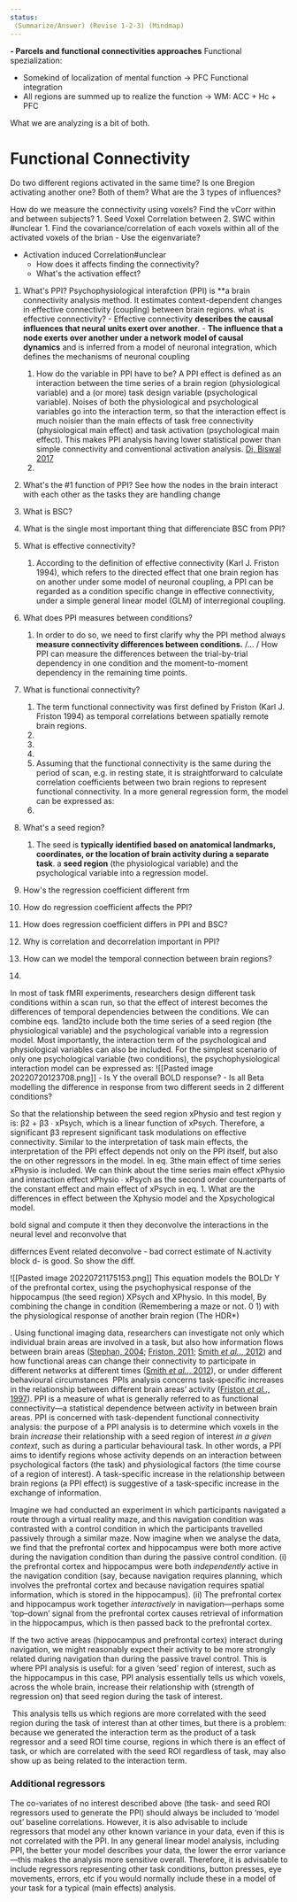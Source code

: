 ```yaml
---
status: 
 (Summarize/Answer) (Revise 1-2-3) (Mindmap)
---
```

**- Parcels and functional connectivities approaches**
Functional spezialization: 
- Somekind of localization of mental function -> PFC
Functional integration
- All regions are summed up to realize the function -> WM: ACC + Hc + PFC

What we are analyzing is a bit of both. 

# Functional Connectivity
Do two different regions activated in the same time? Is one Bregion activating another one? Both of them? 
What are the 3 types of influences?


How do we measure the connectivity using voxels?
	Find the vCorr within and between subjects?
	1. Seed Voxel Correlation between
	2. SWC within #unclear
		1. Find the covariance/correlation of each voxels within all of the activated voxels of the brian
	- Use the eigenvariate?
- Activation induced Correlation#unclear
	- How does it affects finding the connectivity?
	- What's the activation effect?


1. What's PPI?
	Psychophysiological interafction (PPI) is **a brain connectivity analysis method. It estimates context-dependent changes in effective connectivity (coupling) between brain regions.
	what is effective connectivity?
		- Effective connectivity **describes the causal influences that neural units exert over another**.
		- **The influence that a node exerts over another under a network model of causal dynamics** and is inferred from a model of neuronal integration, which defines the mechanisms of neuronal coupling
	1. How do the variable in PPI have to be? 
		A PPI effect is defined as an interaction between the time series of a brain region (physiological variable) and a (or more) task design variable (psychological variable). Noises of both the physiological and psychological variables go into the interaction term, so that the interaction effect is much noisier than the main effects of task free connectivity (physiological main effect) and task activation (psychological main effect). This makes PPI analysis having lower statistical power than simple connectivity and conventional activation analysis. [Di, Biswal  2017](https://www.frontiersin.org/articles/10.3389/fnins.2017.00573/full)
	2. 
3. What's the #1 function of PPI?
	See how the nodes in the brain interact with each other as the tasks they are handling change
4. What is BSC?
5. What is the single most important thing that differenciate BSC from PPI?
6. What is effective connectivity?
	1. According to the definition of effective connectivity (Karl J. Friston 1994), which refers to the directed effect that one brain region has on another under some model of neuronal coupling, a PPI can be regarded as a condition specific change in effective connectivity, under a simple general linear model (GLM) of interregional coupling.
7. What does PPI measures between conditions?
	1. In order to do so, we need to first clarify why the PPI method always **measure connectivity differences between conditions.**  /... / How PPI can measure the differences between the trial-by-trial dependency in one condition and the moment-to-moment dependency in the remaining time points. 
8. What is functional connectivity?
	1. The term functional connectivity was first defined by Friston (Karl J. Friston 1994) as temporal correlations between spatially remote brain regions.
	2. 
	3. 
	4. 
	5. Assuming that the functional connectivity is the same during the period of scan, e.g. in resting state, it is straightforward to calculate correlation coefficients between two brain regions to represent functional connectivity. In a more general regression form, the model can be expressed as:  
	6. 
9. What's a seed region?
	1. The seed is **typically identified based on anatomical landmarks, coordinates, or the location of brain activity during a separate task**.
	a **seed region** (the physiological variable) and the psychological variable into a regression model. 

10. How's the regression coefficient different frm
11. How do regression coefficient affects the PPI?
12. How does regression coefficient differs in PPI and BSC?
13. Why is correlation and decorrelation important in PPI?
14. How can we model the temporal connection between brain regions?
15.

In most of task fMRI experiments, researchers design different task conditions within a scan run, so that the effect of interest becomes the differences of temporal dependencies between the conditions. We can combine eqs. 1and2to include both the time series of a seed region (the physiological variable) and the psychological variable into a regression model. Most importantly, the interaction term of the psychological and physiological variables can also be included. For the simplest scenario of only one psychological variable (two conditions), the psychophysiological interaction model can be expressed as:
![[Pasted image 20220720123708.png]]
	- Is Y the overall BOLD response?
	- Is  all Beta modelling the difference in response from two different seeds in 2 different conditions?
	
So that the relationship between the seed region xPhysio and test region y is: β2 + β3 ∙ xPsych, which is a linear function of xPsych. Therefore, a significant β3 represent significant task modulations on effective connectivity. Similar to the interpretation of task main effects, the interpretation of the PPI effect depends not only on the PPI itself, but also the on other regressors in the model. In eq. 3the main effect of time series xPhysio is included. We can think about the time series main effect xPhysio and interaction effect xPhysio ∙ xPsych as the second order counterparts of the constant effect and main effect of xPsych in eq. 1.
What are the differences in effect between the Xphysio model and the Xpsychological model.

bold signal and compute it
then they deconvolve the interactions in the neural level and reconvolve that

differnces Event related deconvolve - bad correct estimate of N.activity
block d- is good. 
So show the diff. 

![[Pasted image 20220721175153.png]]
This equation models the BOLDr Y of the prefrontal cortex, using the psychophysical response of the hippocampus (the seed region) XPsych and XPhysio. 
In this model, By combining the change in condition (Remembering  a maze or not. 0 1) with the physiological response of another brain region  (The HDR*)


. Using functional imaging data, researchers can investigate not only which individual brain areas are involved in a task, but also how information flows between brain areas ([Stephan, 2004](https://www.ncbi.nlm.nih.gov/pmc/articles/PMC3375893/#nss055-B19); [Friston, 2011](https://www.ncbi.nlm.nih.gov/pmc/articles/PMC3375893/#nss055-B10); [Smith _et al._., 2012](https://www.ncbi.nlm.nih.gov/pmc/articles/PMC3375893/#nss055-B18)) and how functional areas can change their connectivity to participate in different networks at different times ([Smith _et al._., 2012](https://www.ncbi.nlm.nih.gov/pmc/articles/PMC3375893/#nss055-B18)), or under different behavioural circumstances
 PPIs analysis concerns task-specific increases in the relationship between different brain areas’ activity ([Friston _et al._., 1997](https://www.ncbi.nlm.nih.gov/pmc/articles/PMC3375893/#nss055-B8)). PPI is a measure of what is generally referred to as functional connectivity—a statistical dependence between activity in between brain areas.
PPI is concerned with task-dependent functional connectivity analysis: the purpose of a PPI analysis is to determine which voxels in the brain _increase_ their relationship with a seed region of interest _in a given context_, such as during a particular behavioural task. In other words, a PPI aims to identify regions whose activity depends on an interaction between psychological factors (the task) and physiological factors (the time course of a region of interest). A task-specific increase in the relationship between brain regions (a PPI effect) is suggestive of a task-specific increase in the exchange of information.



Imagine we had conducted an experiment in which participants navigated a route through a virtual reality maze, and this navigation condition was contrasted with a control condition in which the participants travelled passively through a similar maze. Now imagine when we analyse the data, we find that the prefrontal cortex and hippocampus were both more active during the navigation condition than during the passive control condition.
(i) the prefrontal cortex and hippocampus were both _independently_ active in the navigation condition (say, because navigation requires planning, which involves the prefrontal cortex and because navigation requires spatial information, which is stored in the hippocampus). (ii) The prefrontal cortex and hippocampus work together _interactively_ in navigation—perhaps some ‘top–down’ signal from the prefrontal cortex causes retrieval of information in the hippocampus, which is then passed back to the prefrontal cortex.

If the two active areas (hippocampus and prefrontal cortex) interact during navigation, we might reasonably expect their activity to be more strongly related during navigation than during the passive travel control. This is where PPI analysis is useful: for a given ‘seed’ region of interest, such as the hippocampus in this case, PPI analysis essentially tells us which voxels, across the whole brain, increase their relationship with (strength of regression on) that seed region during the task of interest.

 This analysis tells us which regions are more correlated with the seed region during the task of interest than at other times, but there is a problem: because we generated the interaction term as the product of a task regressor and a seed ROI time course, regions in which there is an effect of task, or which are correlated with the seed ROI regardless of task, may also show up as being related to the interaction term.

### Additional regressors

The co-variates of no interest described above (the task- and seed ROI regressors used to generate the PPI) should always be included to ‘model out’ baseline correlations. However, it is also advisable to include regressors that model any other known variance in your data, even if this is not correlated with the PPI. In any general linear model analysis, including PPI, the better your model describes your data, the lower the error variance—this makes the analysis more sensitive overall. Therefore, it is advisable to include regressors representing other task conditions, button presses, eye movements, errors, etc if you would normally include these in a model of your task for a typical (main effects) analysis.